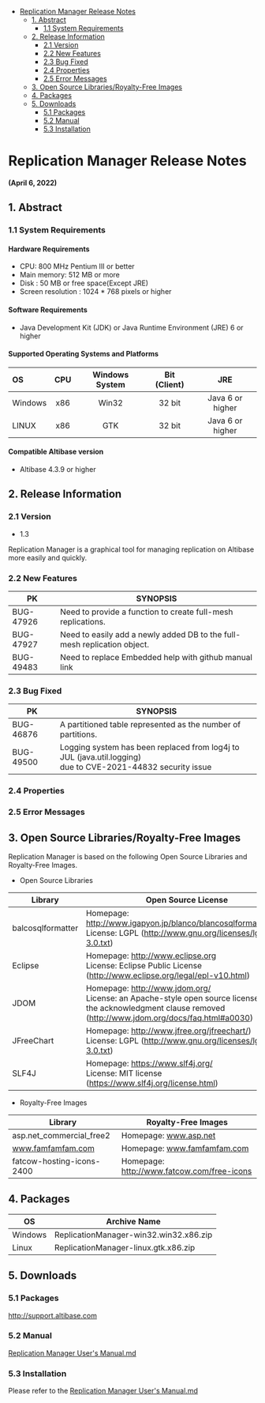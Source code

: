 - [Replication Manager Release Notes](#replication-manager-release-notes)
  - [1. Abstract](#1-abstract)
    - [1.1 System Requirements](#11-system-requirements)
  - [2. Release Information](#2-release-information)
    - [2.1 Version](#21-version)
    - [2.2 New Features](#22-new-features)
    - [2.3 Bug Fixed](#23-bug-fixed)
    - [2.4 Properties](#24-properties)
    - [2.5 Error Messages](#25-error-messages)
  - [3. Open Source Libraries/Royalty-Free Images](#3-open-source-librariesroyalty-free-images)
  - [4. Packages](#4-packages)
  - [5. Downloads](#5-downloads)
    - [5.1 Packages](#51-packages)
    - [5.2 Manual](#52-manual)
    - [5.3 Installation](#53-installation)



Replication Manager Release Notes
===============================

**(April 6, 2022)**

## 1. Abstract

### 1.1 System Requirements

#### Hardware Requirements

* CPU: 800 MHz Pentium III or better
* Main memory: 512 MB or more
* Disk : 50 MB or free space(Except JRE)
* Screen resolution : 1024 * 768 pixels or higher

#### Software Requirements

- Java Development Kit (JDK) or Java Runtime Environment (JRE) 6 or higher

#### Supported Operating Systems and Platforms

| OS      | CPU  | Windows System | Bit (Client) | JRE              |
| :------ | :----: | :-------------: | :------------: | :-----------: |
| Windows | x86  | Win32          | 32 bit       | Java 6 or higher |
| LINUX   | x86  | GTK            | 32 bit       | Java 6 or higher |

#### Compatible Altibase version

- Altibase 4.3.9 or higher

## 2. Release Information

### 2.1 Version

- 1.3

Replication Manager is a graphical tool for managing replication on Altibase more easily and quickly. 

### 2.2 New Features

|    PK     |                          SYNOPSIS                           |
| ------- | --------------------------------------------------------- |
| BUG-47926 | Need to provide a function to create full-mesh replications. |
| BUG-47927 | Need to easily add a newly added DB to the full-mesh replication object. |
| BUG-49483 | Need to replace Embedded help with github manual link |

### 2.3 Bug Fixed

| PK        | SYNOPSIS                                                     |
| --------- | ------------------------------------------------------------ |
| BUG-46876 | A partitioned table represented as the number of partitions. |
| BUG-49500 | Logging system has been replaced from log4j to JUL (java.util.logging) <br />due to CVE-2021-44832 security issue |

### 2.4 Properties

### 2.5 Error Messages

## 3. Open Source Libraries/Royalty-Free Images

Replication Manager is based on the following Open Source Libraries and Royalty-Free Images. 

- Open Source Libraries

| Library           | Open Source License                                          |
| ----------------- | ------------------------------------------------------------ |
| balcosqlformatter | Homepage: http://www.igapyon.jp/blanco/blancosqlformatter.html<br />License: LGPL (http://www.gnu.org/licenses/lgpl-3.0.txt) |
| Eclipse           | Homepage: http://www.eclipse.org <br/>License: Eclipse Public License (http://www.eclipse.org/legal/epl-v10.html) |
| JDOM              | Homepage: http://www.jdom.org/<br/>License: an Apache-style open source license, with the acknowledgment clause removed (http://www.jdom.org/docs/faq.html#a0030) |
| JFreeChart        | Homepage: http://www.jfree.org/jfreechart/) <br/>License: LGPL (http://www.gnu.org/licenses/lgpl-3.0.txt) |
| SLF4J             | Homepage: https://www.slf4j.org/<br/>License: MIT license (https://www.slf4j.org/license.html) |

- Royalty-Free Images

| Library                   | Royalty-Free Images                        |
| ------------------------- | ------------------------------------------ |
| asp.net_commercial_free2  | Homepage: www.asp.net                      |
| www.famfamfam.com         | Homepage: www.famfamfam.com                |
| fatcow-hosting-icons-2400 | Homepage: http://www.fatcow.com/free-icons |

## 4. Packages

| OS      | Archive Name                           |
| ------- | -------------------------------------- |
| Windows | ReplicationManager-win32.win32.x86.zip |
| Linux   | ReplicationManager-linux.gtk.x86.zip   |

## 5. Downloads

### 5.1 Packages

<http://support.altibase.com>

### 5.2 Manual

[Replication Manager User's Manual.md](https://github.com/ALTIBASE/Documents/blob/master/Manuals/Tools/eng/Replication%20Manager%20User's%20Manual.md)

### 5.3 Installation

Please refer to the [Replication Manager User's Manual.md](https://github.com/ALTIBASE/Documents/blob/master/Manuals/Tools/eng/Replication%20Manager%20User's%20Manual.md)
